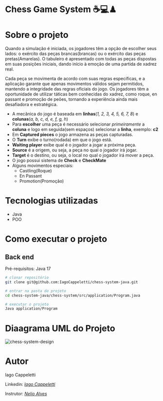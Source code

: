 # Chess Game System ☕💻♟

# Sobre o projeto
Quando a simulação é iniciada, os jogadores têm a opção de escolher seus lados: o exército das peças brancas(brancas) ou o exército das peças pretas(Amarelas). 
O tabuleiro é apresentado com todas as peças dispostas em suas posições iniciais, dando início à emoção de uma partida de xadrez real.

Cada peça se movimenta de acordo com suas regras específicas, e a aplicação garante que apenas movimentos válidos sejam permitidos, mantendo a 
integridade das regras oficiais do jogo. Os jogadores têm a oportunidade de utilizar táticas bem conhecidas do xadrez, como roque, en passant e 
promoção de peões, tornando a experiência ainda mais desafiadora e estratégica.

- A mecânica do jogo é baseada em **linhas**(_1, 2, 3, 4, 5, 6, 7, 8_) e **colunas**(_a, b, c, d, e, f, g, h_)
- Para **escolher** uma peça é necessário selecionar _primeiramente_ a **coluna** e logo em seguida(sem espaços) selecionar a **linha**, exemplo: **c2**
- Em **Captured pieces** o jogo armazena as peças capturadas.
- O **Turn** exibe o turno(rodada) em que o jogo está.
- **Waiting player** exibe qual é o jogador a jogar a próxima peça.
- **Source** é a origem, ou seja, a peça no qual o jogador irá jogar.
- **Target** é o destino, ou seja, o local no qual o jogador irá mover a peça.
- O jogo possui sistema de **Check** e **CheckMate**
- Alguns movimentos especiais:
  - Castling(Roque)
  - En Passant
  - Promotion(Promoção)

# Tecnologias utilizadas
- Java
- POO

# Como executar o projeto

## Back end
Pré-requisitos: Java 17

```bash
# clonar repositório
git clone git@github.com:IagoCappeletti/chess-system-java.git

# entrar na pasta do projeto 
cd chess-system-java/chess-system/src/application/Program.java

# executar o projeto
Java application/Program
```


# Diaagrama UML do Projeto
![chess-system-design](https://user-images.githubusercontent.com/11077068/195115475-23c9c172-72b3-46f5-94da-eb57e1189a5a.png)

# Autor

Iago Cappeletti

Linkedin: <i> [Iago Cappeletti](https://www.linkedin.com/in/iago-kilppe-cappeletti/) </i>  

Instrutor: <i>  [Nelio Alves](https://github.com/acenelio) </i>  
